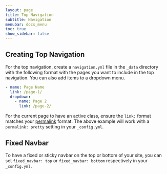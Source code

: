 ```yaml
---
layout: page
title: Top Navigation
subtitle: Navigation
menubar: docs_menu
toc: true
show_sidebar: false
---
```


## Creating Top Navigation

For the top navigation, create a `navigation.yml` file in the `_data` directory with the following format with the pages you want to include in the top navigation. You can also add items to a dropdown menu.

```yaml
- name: Page Name
  link: /page-1/
  dropdown: 
    - name: Page 2
      link: /page-2/
```

For the current page to have an active class, ensure the `link:` format matches your [permalink](https://jekyllrb.com/docs/permalinks/#extensionless-permalinks) format. The above example will work with a `permalink: pretty` setting in your `_config.yml`.

## Fixed Navbar

To have a fixed or sticky navbar on the top or bottom of your site, you can set `fixed_navbar: top` or `fixed_navbar: bottom` respectively in your `_config.yml`.